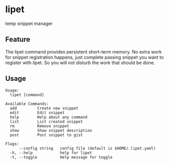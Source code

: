 # lipet

temp snippet manager

## Feature

The lipet command provides persistent short-term memory.
No extra work for snippet registration happens, just complete passing snippet you want to register with lipet.
So you will not disturb the work that should be done.

## Usage

```
Usage:
  lipet [command]

Available Commands:
  add         Create new snippet
  edit        Edit snippet
  help        Help about any command
  list        List created snippet
  rm          Remove snippet
  show        Show snippet description
  post        Post snippet to gist

Flags:
      --config string   config file (default is $HOME/.lipet.yaml)
  -h, --help            help for lipet
  -t, --toggle          Help message for toggle
```

